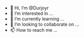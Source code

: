 - 👋 Hi, I’m @Durjoyr
- 👀 I’m interested in ...
- 🌱 I’m currently learning ...
- 💞️ I’m looking to collaborate on ...
- 📫 How to reach me ...

<!---
Durjoyr/Durjoyr is a ✨ special ✨ repository because its `README.md` (this file) appears on your GitHub profile.
You can click the Preview link to take a look at your changes.
--->
